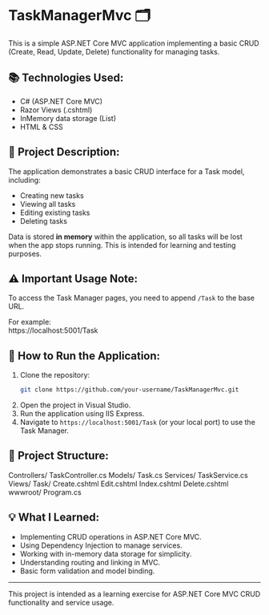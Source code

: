 # TaskManagerMvc 🗂️

This is a simple ASP.NET Core MVC application implementing a basic CRUD (Create, Read, Update, Delete) functionality for managing tasks.

## 📚 Technologies Used:
- C# (ASP.NET Core MVC)
- Razor Views (.cshtml)
- InMemory data storage (List<Task>)
- HTML & CSS

## 📝 Project Description:
The application demonstrates a basic CRUD interface for a Task model, including:
- Creating new tasks
- Viewing all tasks
- Editing existing tasks
- Deleting tasks

Data is stored **in memory** within the application, so all tasks will be lost when the app stops running. This is intended for learning and testing purposes.

## ⚠️ Important Usage Note:
To access the Task Manager pages, you need to append `/Task` to the base URL.

For example:  
https://localhost:5001/Task

## 🔧 How to Run the Application:
1. Clone the repository:
    ```bash
    git clone https://github.com/your-username/TaskManagerMvc.git
    ```
2. Open the project in Visual Studio.
3. Run the application using IIS Express.
4. Navigate to `https://localhost:5001/Task` (or your local port) to use the Task Manager.

## 📂 Project Structure:
Controllers/
TaskController.cs
Models/
Task.cs
Services/
TaskService.cs
Views/
Task/
Create.cshtml
Edit.cshtml
Index.cshtml
Delete.cshtml
wwwroot/
Program.cs

## 💡 What I Learned:
- Implementing CRUD operations in ASP.NET Core MVC.
- Using Dependency Injection to manage services.
- Working with in-memory data storage for simplicity.
- Understanding routing and linking in MVC.
- Basic form validation and model binding.

---

This project is intended as a learning exercise for ASP.NET Core MVC CRUD functionality and service usage.
